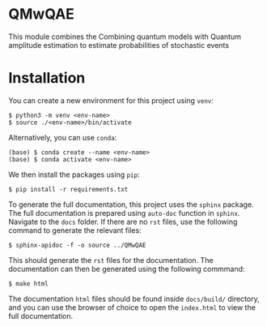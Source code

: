 # QMwQAE
This module combines the Combining quantum models with Quantum amplitude estimation to estimate probabilities of stochastic events

# Installation

You can create a new environment for this project using `venv`:

    $ python3 -m venv <env-name>
    $ source ./<env-name>/bin/activate

Alternatively, you can use `conda`:

    (base) $ conda create --name <env-name> 
    (base) $ conda activate <env-name>

We then install the packages using `pip`:
    
    $ pip install -r requirements.txt

To generate the full documentation, this project uses the `sphinx` package. The full documentation is prepared using `auto-doc` function in `sphinx`. Navigate to the `docs` folder. If there are no `rst` files, use the following command to generate the relevant files:

    $ sphinx-apidoc -f -o source ../QMwQAE

This should generate the `rst` files for the documentation. The documentation can then be generated using the following commmand:

    $ make html

The documentation `html` files should be found inside `docs/build/` directory, and you can use the browser of choice to open the `index.html` to view the full documentation.
